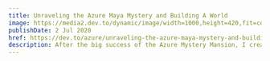 ```yaml
---
title: Unraveling the Azure Maya Mystery and Building A World
image: https://media2.dev.to/dynamic/image/width=1000,height=420,fit=cover,gravity=auto,format=auto/https%3A%2F%2Fdev-to-uploads.s3.amazonaws.com%2Fi%2Fio3wajwpecjghk95b62k.png
publishDate: 2 Jul 2020
href: https://dev.to/azure/unraveling-the-azure-maya-mystery-and-building-a-world-4pp2
description: After the big success of the Azure Mystery Mansion, I created a three-part mystery scavenger-hunt type game called the Azure Maya Mystery, where you wind your way through a mystical pyramic, unraveling Maya glyphs along the way.
---  
```

